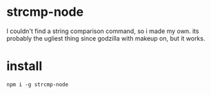 # strcmp-node

I couldn't find a string comparison command, so i made my own. its probably the ugliest thing since godzilla with makeup on, but it works.

# install
`npm i -g strcmp-node`